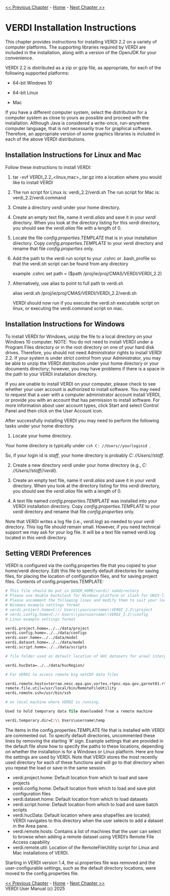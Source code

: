 <!-- BEGIN COMMENT -->

[<< Previous Chapter](VERDI_ch02.md) - [Home](README.md) - [Next Chapter >>](VERDI_ch04.md)<br>

<!-- END COMMENT -->

VERDI Installation Instructions
===============================

<span id="_Toc197166117" class="anchor"><span id="_Toc292295001" class="anchor"></span></span>This chapter provides instructions for installing VERDI 2.2 on a variety of computer platforms. The supporting libraries required by VERDI are included in the installation, along with a version of the OpenJDK for your convenience. 

VERDI 2.2 is distributed as a zip or gzip file, as appropriate, for each of the following supported platforms:

-   64-bit Windows 10

-   64-bit Linux

-   Mac

If you have a different computer system, select the distribution for a computer system as close to yours as possible and proceed with the installation. Although Java is considered a write-once, run-anywhere computer language, that is not necessarily true for graphical software. Therefore, an appropriate version of some graphics libraries is included in each of the above VERDI distributions.

Installation Instructions for Linux and Mac
-------------------------------------------

Follow these instructions to install VERDI:

1.  tar -xvf VERDI_2.2_<linux,mac>_<date>.tar.gz into a location where you would like to install VERDI

2.  The run script for Linux is: verdi_2.2/verdi.sh
    The run script for Mac is: verdi_2.2/verdi.command

3.  Create a directory *verdi* under your home directory.

4.  Create an empty text file, name it *verdi.alias* and save it in your *verdi* directory. When you look at the directory listing for this *verdi* directory, you should see the *verdi.alias* file with a length of 0.

5.  Locate the file *config.properties.TEMPLATE* that is in your installation directory. Copy *config.properties.TEMPLATE* to your *verdi* directory and rename that file *config.properties* only.

6.  Add the path to the verdi run script to your .cshrc or .bash_profile so that the verdi.sh script can be found from any directory 

    example .cshrc
    set path = ($path /proj/ie/proj/CMAS/VERDI/VERDI_2.2) 

7. Alternatively, use alias to point to full path to verdi.sh

    alias verdi.sh /proj/ie/proj/CMAS/VERDI/VERDI_2.2/verdi.sh

    VERDI should now run if you execute the verdi.sh executable script on linux, or executing the verdi.command script on mac. 

Installation Instructions for Windows
--------------------------------------

To install VERDI for Windows, unzip the file to a local directory on your Windows 10 computer. NOTE: You do not need to install VERDI under a Program Files directory or in the root directory on one of your hard disk drives. Therefore, you should not need Administrator rights to install VERDI 2.2. If your system is under strict control from your Administrator, you may be able to unzip the VERDI distribution under your home directory or your documents directory; however, you may have problems if there is a space in the path to your VERDI installation directory.

If you are unable to install VERDI on your computer, please check to see whether your user account is authorized to install software. You may need to request that a user with a computer administrator account install VERDI, or provide you with an account that has permission to install software. For more information about user account types, click Start and select Control Panel and then click on the User Account icon.

After successfully installing VERDI you may need to perform the following tasks under your home directory.

1.  Locate your home directory. 

Your home directory is typically under ```csh C: //Users//yourloginid ```. 

So, if your login id is *staff*, your home directory is probably *C: //Users//staff*.

2.  Create a new directory *verdi* under your home directory (e.g., *C: //Users//staff//verdi*).

3.  Create an empty text file, name it *verdi.alias* and save it in your *verdi* directory. When you look at the directory listing for this *verdi* directory, you should see the *verdi.alias* file with a length of 0.

4.  A text file named *config.properties.TEMPLATE* was installed into your VERDI installation directory. Copy *config.properties.TEMPLATE* to your *verdi* directory and rename that file *config.properties* only.

Note that VERDI writes a log file (i.e., *verdi.log*) as-needed to your *verdi* directory. This log file should remain small. However, if you need technical support we may ask for your log file. It will be a text file named verdi.log located in this verdi directory.


<a id="verdi_preferences"></a>
Setting VERDI Preferences
-------------------------

VERDI is configured via the config.properties file that you copied to your home/verdi directory. Edit this file to specify default directories for saving files, for placing the location of configuration files, and for saving project files. Contents of config.properties.TEMPLATE:

```csh
# This file should be put in $USER_HOME/verdi/ subdirectory
# Please use double backslash for Windows platform or slash for UNIX-like platforms
# Please uncomment the following lines and modify them to suit your local settings
# Windows example settings format
# verdi.project.home=C:// Users\\yourusername\\VERDI_2.2\\project
# verdi.config.home=C:// Users\\yourusername\\VERDI_2.2\\config
# Linux example settings format

verdi.project.home=../../data/project
verdi.config.home=../../data/configs
verdi.user.home=../../data/model
verdi.dataset.home=../../data/model
verdi.script.home=../../data/scripts

# file folder used as default location of HUC datasets for areal interpolation

verdi.hucData=../../data/hucRegion/

# For VERDI to access remote big netCDF data files

verdi.remote.hosts=terrae.nesc.epa.gov,vortex.rtpnc.epa.gov,garnet01.rtpnc.epa.gov
remote.file.util=/usr/local/bin/RemoteFileUtility
verdi.remote.ssh=/usr/bin/ssh

# on local machine where VERDI is running. 

Used to hold temporary data file downloaded from a remote machine

verdi.temporary.dir=C:\\ Users\username\temp
```

The items in the config.properties.TEMPLATE file that is installed with VERDI are commented out. To specify default directories, uncommented these lines by removing the starting ‘#’ sign. Example settings that are provided in the default file show how to specify the paths to these locations, depending on whether the installation is for a Windows or Linux platform. Here are how the settings are used by VERDI. Note that VERDI stores the most recently used directory for each of these functions and will go to that directory when you repeat the load or save in the same session.

-   verdi.project.home: Default location from which to load and save projects
-   verdi.config.home: Default location from which to load and save plot configuration files
-   verdi.dataset.home: Default location from which to load datasets
-   verdi.script.home: Default location from which to load and save batch scripts
-   verdi.hucData: Default location where area shapefiles are located; VERDI navigates to this directory when the user selects to add a dataset in the Area pane.
-   verdi.remote.hosts: Contains a list of machines that the user can select to browse when adding a remote dataset using VERDI’s Remote File Access capability
-   verdi.remote.util: Location of the RemoteFileUtility script for Linux and Mac installations of VERDI.

Starting in VERDI version 1.4, the ui.properties file was removed and the user-configurable settings, such as the default directory locations, were moved to the config.properties file.

<!-- BEGIN COMMENT -->

[<< Previous Chapter](VERDI_ch02.md) - [Home](README.md) - [Next Chapter >>](VERDI_ch04.md)<br>
VERDI User Manual (c) 2025<br>

<!-- END COMMENT -->
